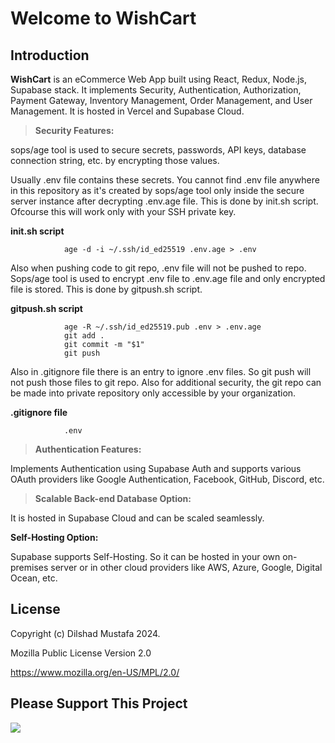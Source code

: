Welcome to WishCart
=================
Introduction
-------------

**WishCart** is an eCommerce Web App built using React, Redux, Node.js, Supabase stack. It implements Security, Authentication, Authorization, Payment Gateway, Inventory Management, Order Management, and User Management. It is hosted in Vercel and Supabase Cloud.

> **Security Features:**

sops/age tool is used to secure secrets, passwords, API keys, database connection string, etc. by encrypting those values.

Usually .env file contains these secrets. You cannot find .env file anywhere in this repository as it's created by sops/age tool only inside the secure server instance after decrypting .env.age file. This is done by init.sh script. Ofcourse this will work only with your SSH private key.

**init.sh script**
                    
                age -d -i ~/.ssh/id_ed25519 .env.age > .env
                
Also when pushing code to git repo, .env file will not be pushed to repo. Sops/age tool is used to encrypt .env file to .env.age file and only encrypted file is stored. This is done by gitpush.sh script.

**gitpush.sh script**
                    
                age -R ~/.ssh/id_ed25519.pub .env > .env.age
                git add .
                git commit -m "$1"
                git push

Also in .gitignore file there is an entry to ignore .env files. So git push will not push those files to git repo. Also for additional security, the git repo can be made into private repository only accessible by your organization.

**.gitignore file**

                .env

> **Authentication Features:**

Implements Authentication using Supabase Auth and supports various OAuth providers like Google Authentication, Facebook, GitHub, Discord, etc.

> **Scalable Back-end Database Option:**

It is hosted in Supabase Cloud and can be scaled seamlessly.

**Self-Hosting Option:**

Supabase supports Self-Hosting. So it can be hosted in your own on-premises server or in other cloud providers like AWS, Azure, Google, Digital Ocean, etc.

License
-------------

Copyright (c) Dilshad Mustafa 2024.

Mozilla Public License Version 2.0

https://www.mozilla.org/en-US/MPL/2.0/

Please Support This Project
---------------------------
[![](https://www.paypalobjects.com/en_US/i/btn/btn_donateCC_LG.gif)](https://www.paypal.com/cgi-bin/webscr?cmd=_s-xclick&hosted_button_id=H4V87SN5M2GG2)
